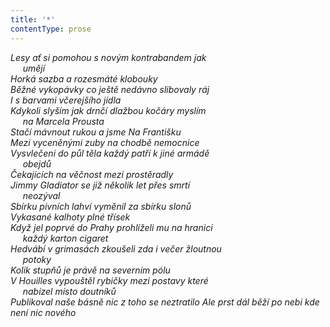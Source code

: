 ```yaml
---
title: '*'
contentType: prose
---
```


_Lesy ať si pomohou s novým kontrabandem jak  
     umějí  
Horká sazba a rozesmáté klobouky  
Běžné vykopávky co ještě nedávno slibovaly ráj  
I s barvami včerejšího jídla  
Kdykoli slyším jak drnčí dlažbou kočáry myslím  
     na Marcela Prousta  
Stačí mávnout rukou a jsme Na Františku  
Mezi vyceněnými zuby na chodbě nemocnice  
Vysvlečeni do půl těla každý patří k jiné armádě  
     obejdů  
Čekajících na věčnost mezi prostěradly  
Jimmy Gladiator se již několik let přes smrtí  
     neozýval  
Sbírku pivních lahví vyměnil za sbírku slonů  
Vykasané kalhoty plné třísek  
Když jel poprvé do Prahy prohlíželi mu na hranici  
     každý karton cigaret  
Hedvábí v grimasách zkoušeli zda i večer žloutnou  
     potoky  
Kolik stupňů je právě na severním pólu  
V Houilles vypouštěl rybičky mezi postavy které  
     nabízel místo doutníků  
Publikoval naše básně nic z toho se neztratilo Ale prst dál běží po nebi kde není nic nového_
